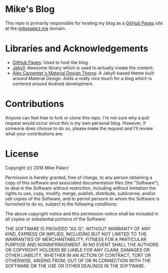 # Mike's Blog

This repo is primarily responsible for hosting my blog as a [GitHub Pages](https://pages.github.com/) site at the [mikepalarz.me](mikepalarz.me) domain.

# Libraries and Acknowledgements

+ [GitHub Pages](https://pages.github.com/): Used to host the blog.
+ [Jekyll](https://jekyllrb.com/): Awesome library which is used to actually create the content.
+ [Alex Carpenter's Material Design Theme](https://github.com/alexcarpenter/material-jekyll-theme): A Jekyll-based theme built around Material Design. Adds a really nice touch for a blog which is centered around Android development.

# Contributions

Anyone can feel free to fork or clone this repo. I'm not sure why a pull request would occur since this is my own personal blog. However, if someone does choose to do so, please make the request and I'll review what your contributions are.

# License

Copyright (c) 2018 Mike Palarz

Permission is hereby granted, free of charge, to any person obtaining a copy of this software and associated documentation files (the "Software"), to deal in the Software without restriction, including without limitation the rights to use, copy, modify, merge, publish, distribute, sublicense, and/or sell copies of the Software, and to permit persons to whom the Software is furnished to do so, subject to the following conditions:

The above copyright notice and this permission notice shall be included in all copies or substantial portions of the Software.

THE SOFTWARE IS PROVIDED "AS IS", WITHOUT WARRANTY OF ANY KIND, EXPRESS OR IMPLIED, INCLUDING BUT NOT LIMITED TO THE WARRANTIES OF MERCHANTABILITY, FITNESS FOR A PARTICULAR PURPOSE AND NONINFRINGEMENT. IN NO EVENT SHALL THE AUTHORS OR COPYRIGHT HOLDERS BE LIABLE FOR ANY CLAIM, DAMAGES OR OTHER LIABILITY, WHETHER IN AN ACTION OF CONTRACT, TORT OR OTHERWISE, ARISING FROM, OUT OF OR IN CONNECTION WITH THE SOFTWARE OR THE USE OR OTHER DEALINGS IN THE SOFTWARE.
